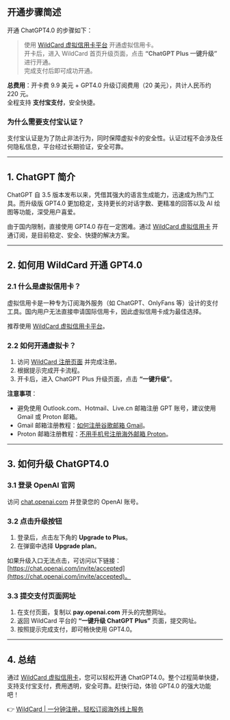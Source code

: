 ## 开通步骤简述

开通 ChatGPT4.0 的步骤如下：

> 使用 [WildCard 虚拟信用卡平台](https://bit.ly/bewildcard) 开通虚拟信用卡。  
> 开卡后，进入 WildCard 首页升级页面，点击 **“ChatGPT Plus 一键升级”** 进行开通。  
> 完成支付后即可成功开通。

**总费用**：开卡费 9.9 美元 + GPT4.0 升级订阅费用（20 美元），共计人民币约 220 元。  
全程支持 **支付宝支付**，安全快捷。

### 为什么需要支付宝认证？

支付宝认证是为了防止非法行为，同时保障虚拟卡的安全性。认证过程不会涉及任何隐私信息，平台经过长期验证，安全可靠。

---

## 1. ChatGPT 简介

ChatGPT 自 3.5 版本发布以来，凭借其强大的语言生成能力，迅速成为热门工具。而升级版 GPT4.0 更加稳定，支持更长的对话字数、更精准的回答以及 AI 绘图等功能，深受用户喜爱。

由于国内限制，直接使用 GPT4.0 存在一定困难。通过 [WildCard 虚拟信用卡](https://bit.ly/bewildcard) 开通订阅，是目前稳定、安全、快捷的解决方案。

---

## 2. 如何用 WildCard 开通 GPT4.0

### 2.1 什么是虚拟信用卡？

虚拟信用卡是一种专为订阅海外服务（如 ChatGPT、OnlyFans 等）设计的支付工具。国内用户无法直接申请国际信用卡，因此虚拟信用卡成为最佳选择。

推荐使用 [WildCard 虚拟信用卡平台](https://bit.ly/bewildcard)。

### 2.2 如何开通虚拟卡？

1. 访问 [WildCard 注册页面](https://bit.ly/bewildcard) 并完成注册。
2. 根据提示完成开卡流程。
3. 开卡后，进入 ChatGPT Plus 升级页面，点击 **“一键升级”**。

**注意事项**：  
- 避免使用 Outlook.com、Hotmail、Live.cn 邮箱注册 GPT 账号，建议使用 Gmail 或 Proton 邮箱。  
- Gmail 邮箱注册教程：[如何注册谷歌邮箱 Gmail](https://bit.ly/bewildcard)。  
- Proton 邮箱注册教程：[不用手机号注册海外邮箱 Proton](https://bit.ly/bewildcard)。

---

## 3. 如何升级 ChatGPT4.0

### 3.1 登录 OpenAI 官网

访问 [chat.openai.com](https://chat.openai.com) 并登录您的 OpenAI 账号。

### 3.2 点击升级按钮

1. 登录后，点击左下角的 **Upgrade to Plus**。
2. 在弹窗中选择 **Upgrade plan**。

如果升级入口无法点击，可访问以下链接：[https://chat.openai.com/invite/accepted](https://chat.openai.com/invite/accepted)。

### 3.3 提交支付页面网址

1. 在支付页面，复制以 **pay.openai.com** 开头的完整网址。
2. 返回 WildCard 平台的 **“一键升级 ChatGPT Plus”** 页面，提交网址。
3. 按照提示完成支付，即可畅快使用 GPT4.0。

---

## 4. 总结

通过 [WildCard 虚拟信用卡](https://bit.ly/bewildcard)，您可以轻松开通 ChatGPT4.0。整个过程简单快捷，支持支付宝支付，费用透明，安全可靠。赶快行动，体验 GPT4.0 的强大功能吧！

👉 [WildCard | 一分钟注册，轻松订阅海外线上服务](https://bit.ly/bewildcard)